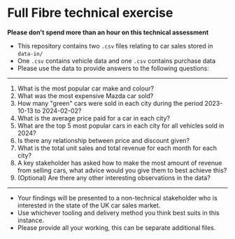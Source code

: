 # Full Fibre technical exercise 

**Please don't spend more than an hour on this technical assessment**

* This repository contains two `.csv` files relating to car sales stored in `data-in/` 
* One `.csv` contains vehicle data and one `.csv` contains purchase data
* Please use the data to provide answers to the following questions:

---

 1. What is the most popular car make and colour?
 2. What was the most expensive Mazda car sold?
 3. How many "green" cars were sold in each city during the period 2023-10-13 to 2024-02-02?
 4. What is the average price paid for a car in each city?
 5. What are the top 5 most popular cars in each city for all vehicles sold in 2024?
 6. Is there any relationship between price and discount given?
 7. What is the total unit sales and total revenue for each month for each city?
 8. A key stakeholder has asked how to make the most amount of revenue from selling cars, what advice would you give them to best achieve this?
 9. (Optional) Are there any other interesting observations in the data?

---

* Your findings will be presented to a non-technical stakeholder who is interested in the state of the UK car sales market. 
* Use whichever tooling and delivery method you think best suits in this instance. 
* Please provide all your working, this can be separate additional files.
